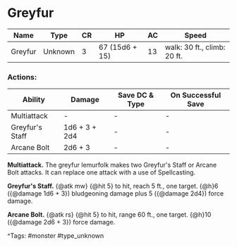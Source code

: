 # Greyfur

| Name | Type | CR | HP | AC | Speed |
|------|------|----|----|----|-------|
| Greyfur | Unknown | 3 | 67 (15d6 + 15) | 13 | walk: 30 ft., climb: 20 ft. |

### Actions:

| Ability | Damage | Save DC & Type | On Successful Save |
|---------|--------|----------------|--------------------|
| Multiattack | - | - | - |
| Greyfur's Staff | 1d6 + 3 + 2d4 | - | - |
| Arcane Bolt | 2d6 + 3 | - | - |


**Multiattack.** The greyfur lemurfolk makes two Greyfur's Staff or Arcane Bolt attacks. It can replace one attack with a use of Spellcasting.

**Greyfur's Staff.** {@atk mw} {@hit 5} to hit, reach 5 ft., one target. {@h}6 ({@damage 1d6 + 3}) bludgeoning damage plus 5 ({@damage 2d4}) force damage.

**Arcane Bolt.** {@atk rs} {@hit 5} to hit, range 60 ft., one target. {@h}10 ({@damage 2d6 + 3}) force damage.

^Tags: #monster #type_unknown
